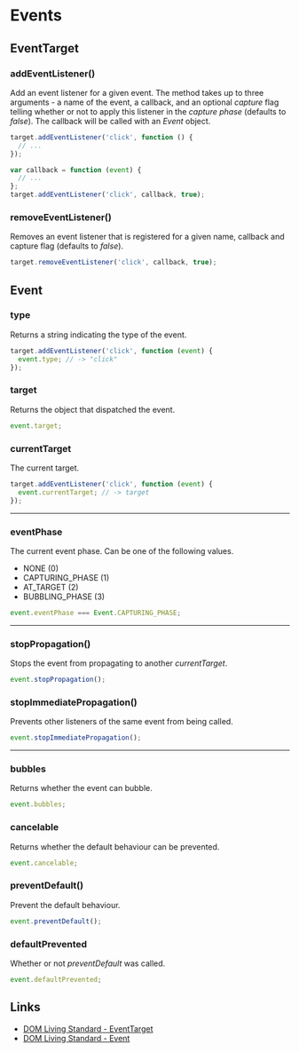 # Events

## EventTarget

### addEventListener()

Add an event listener for a given event. The method takes up to three arguments - a name of the event, a callback, and an optional _capture_ flag telling whether or not to apply this listener in the _capture phase_ (defaults to _false_). The callback will be called with an _Event_ object.

```javascript
target.addEventListener('click', function () {
  // ...
});
```
```javascript
var callback = function (event) {
  // ...
};
target.addEventListener('click', callback, true);
```


### removeEventListener()

Removes an event listener that is registered for a given name, callback and capture flag (defaults to _false_).

```javascript
target.removeEventListener('click', callback, true);
```


## Event

### type

Returns a string indicating the type of the event.

```javascript
target.addEventListener('click', function (event) {
  event.type; // -> "click"
});
```

### target

Returns the object that dispatched the event.

```javascript
event.target;
```

### currentTarget

The current target.

```javascript
target.addEventListener('click', function (event) {
  event.currentTarget; // -> target
});
```

---

### eventPhase

The current event phase. Can be one of the following values.

- NONE (0)
- CAPTURING_PHASE (1)
- AT_TARGET (2)
- BUBBLING_PHASE (3)

```javascript
event.eventPhase === Event.CAPTURING_PHASE;
```

---

### stopPropagation()

Stops the event from propagating to another _currentTarget_.

```javascript
event.stopPropagation();
```

### stopImmediatePropagation()

Prevents other listeners of the same event from being called.

```javascript
event.stopImmediatePropagation();
```

---

### bubbles

Returns whether the event can bubble.

```javascript
event.bubbles;
```

### cancelable

Returns whether the default behaviour can be prevented.

```javascript
event.cancelable;
```

### preventDefault()

Prevent the default behaviour.

```javascript
event.preventDefault();
```

### defaultPrevented

Whether or not _preventDefault_ was called.

```javascript
event.defaultPrevented;
```


## Links

- [DOM Living Standard - EventTarget](https://dom.spec.whatwg.org/#interface-eventtarget)
- [DOM Living Standard - Event](https://dom.spec.whatwg.org/#interface-event)
